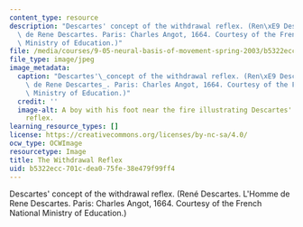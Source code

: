 ```yaml
---
content_type: resource
description: "Descartes' concept of the withdrawal reflex. (Ren\xE9 Descartes. L'Homme\
  \ de Rene Descartes. Paris: Charles Angot, 1664. Courtesy of the French National\
  \ Ministry of Education.)"
file: /media/courses/9-05-neural-basis-of-movement-spring-2003/b5322ecc701cdea075fe38e479f99ff4_9-05s03.jpg
file_type: image/jpeg
image_metadata:
  caption: "Descartes'\_concept of the withdrawal reflex. (Ren\xE9 Descartes. _L'Homme\
    \ de Rene Descartes_. Paris: Charles Angot, 1664. Courtesy of the French National\
    \ Ministry of Education.)"
  credit: ''
  image-alt: A boy with his foot near the fire illustrating Descartes' withdrawal
    reflex.
learning_resource_types: []
license: https://creativecommons.org/licenses/by-nc-sa/4.0/
ocw_type: OCWImage
resourcetype: Image
title: The Withdrawal Reflex
uid: b5322ecc-701c-dea0-75fe-38e479f99ff4
---
```

Descartes' concept of the withdrawal reflex. (René Descartes. L'Homme de Rene Descartes. Paris: Charles Angot, 1664. Courtesy of the French National Ministry of Education.)